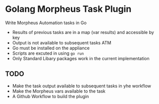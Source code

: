 # Golang Morpheus Task Plugin

Write Morpheus Automation tasks in Go

- Results of previous tasks are in a map (var results) and accessible by key
- Output is not available to subsequent tasks ATM
- Go must be installed on the appliance
- Scripts are excuted in using `go run`
- Only Standard Libary packages work in the current implementation

## TODO
- Make the task output available to subsequent tasks in yhe workflow
- Make the Morpheus vars available to the task
- A Github Workflow to build the plugin
